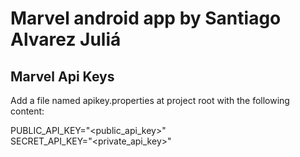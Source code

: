 # Marvel android app by Santiago Alvarez Juliá

## Marvel Api Keys

Add a file named apikey.properties at project root with the following content:


PUBLIC_API_KEY="<public_api_key>"\
SECRET_API_KEY="<private_api_key>"
